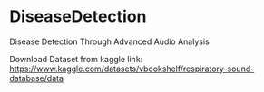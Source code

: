# DiseaseDetection
Disease Detection Through Advanced Audio Analysis 

Download Dataset from  kaggle link: https://www.kaggle.com/datasets/vbookshelf/respiratory-sound-database/data
